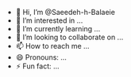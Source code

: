 - 👋 Hi, I’m @Saeedeh-h-Balaeie
- 👀 I’m interested in ...
- 🌱 I’m currently learning ...
- 💞️ I’m looking to collaborate on ...
- 📫 How to reach me ...
- 😄 Pronouns: ...
- ⚡ Fun fact: ...

<!---
Saeedeh-h-Balaeie/Saeedeh-h-Balaeie is a ✨ special ✨ repository because its `README.md` (this file) appears on your GitHub profile.
You can click the Preview link to take a look at your changes.
--->
